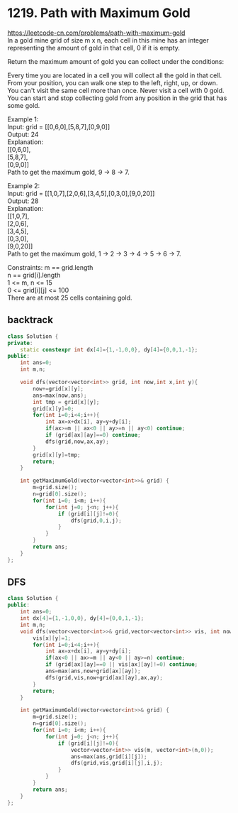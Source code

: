 # 1219. Path with Maximum Gold
https://leetcode-cn.com/problems/path-with-maximum-gold  
In a gold mine grid of size m x n, each cell in this mine has an integer representing the amount of gold in that cell, 0 if it is empty.

Return the maximum amount of gold you can collect under the conditions:

Every time you are located in a cell you will collect all the gold in that cell.
From your position, you can walk one step to the left, right, up, or down.
You can't visit the same cell more than once.
Never visit a cell with 0 gold.
You can start and stop collecting gold from any position in the grid that has some gold.
 

Example 1:  
Input: grid = [[0,6,0],[5,8,7],[0,9,0]]   
Output: 24  
Explanation:  
[[0,6,0],  
 [5,8,7],  
 [0,9,0]]  
Path to get the maximum gold, 9 -> 8 -> 7.  

Example 2:  
Input: grid = [[1,0,7],[2,0,6],[3,4,5],[0,3,0],[9,0,20]]  
Output: 28  
Explanation:  
[[1,0,7],  
 [2,0,6],  
 [3,4,5],  
 [0,3,0],  
 [9,0,20]]   
Path to get the maximum gold, 1 -> 2 -> 3 -> 4 -> 5 -> 6 -> 7.  

Constraints:
m == grid.length   
n == grid[i].length  
1 <= m, n <= 15  
0 <= grid[i][j] <= 100  
There are at most 25 cells containing gold.  

## backtrack
``` cpp
class Solution {
private:
    static constexpr int dx[4]={1,-1,0,0}, dy[4]={0,0,1,-1};
public:
    int ans=0;
    int m,n;

    void dfs(vector<vector<int>> grid, int now,int x,int y){
        now+=grid[x][y];
        ans=max(now,ans);
        int tmp = grid[x][y];
        grid[x][y]=0;
        for(int i=0;i<4;i++){
            int ax=x+dx[i], ay=y+dy[i];
            if(ax>=m || ax<0 || ay>=n || ay<0) continue;
            if (grid[ax][ay]==0) continue;
            dfs(grid,now,ax,ay);
        }
        grid[x][y]=tmp;
        return;
    }

    int getMaximumGold(vector<vector<int>>& grid) {
        m=grid.size();
        n=grid[0].size();
        for(int i=0; i<m; i++){
            for(int j=0; j<n; j++){
                if (grid[i][j]!=0){
                    dfs(grid,0,i,j);
                }
            }
        }
        return ans;
    }
};
```

## DFS
``` cpp
class Solution {
public:
    int ans=0;
    int dx[4]={1,-1,0,0}, dy[4]={0,0,1,-1};
    int m,n;
    void dfs(vector<vector<int>>& grid,vector<vector<int>> vis, int now,int x,int y){
        vis[x][y]=1;
        for(int i=0;i<4;i++){
            int ax=x+dx[i], ay=y+dy[i];
            if(ax<0 || ax>=m || ay<0 || ay>=n) continue;
            if (grid[ax][ay]==0 || vis[ax][ay]!=0) continue;
            ans=max(ans,now+grid[ax][ay]);
            dfs(grid,vis,now+grid[ax][ay],ax,ay);
        }
        return;
    }

    int getMaximumGold(vector<vector<int>>& grid) {
        m=grid.size();
        n=grid[0].size();
        for(int i=0; i<m; i++){
            for(int j=0; j<n; j++){
                if (grid[i][j]!=0){
                    vector<vector<int>> vis(m, vector<int>(n,0));
                    ans=max(ans,grid[i][j]);
                    dfs(grid,vis,grid[i][j],i,j);
                }
            }
        }
        return ans;
    }
};
```
